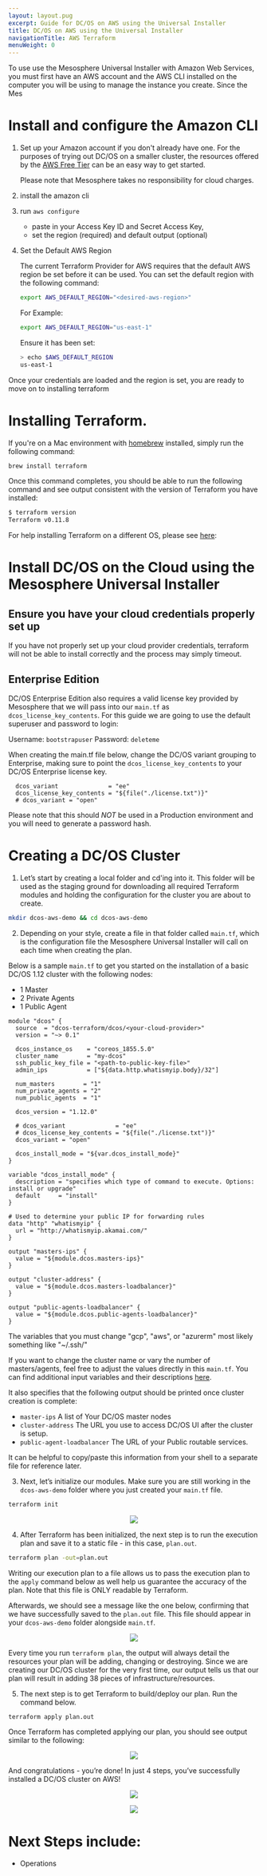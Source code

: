 ```yaml
---
layout: layout.pug
excerpt: Guide for DC/OS on AWS using the Universal Installer
title: DC/OS on AWS using the Universal Installer
navigationTitle: AWS Terraform
menuWeight: 0
---
```


To use use the Mesosphere Universal Installer with Amazon Web Services, you must first have an AWS account and the AWS CLI installed on the computer you will be using to manage the instance you create. Since the Mes

# Install and configure the Amazon CLI

1. Set up your Amazon account if you don't already have one. For the purposes of trying out DC/OS on a smaller cluster, the resources offered by the [AWS Free Tier](https://aws.amazon.com/free/) can be an easy way to get started.

    Please note that Mesosphere takes no responsibility for cloud charges.

1. install the amazon cli 

1. run `aws configure`
    - paste in your Access Key ID and Secret Access Key, 
    - set the region (required) and default output (optional)


1. Set the Default AWS Region

    The current Terraform Provider for AWS requires that the default AWS region be set before it can be used. You can set the default region with the following command:
    ```bash
    export AWS_DEFAULT_REGION="<desired-aws-region>"
    ```
    For Example:
    ```bash
    export AWS_DEFAULT_REGION="us-east-1"
    ```

    Ensure it has been set:
    ```bash
    > echo $AWS_DEFAULT_REGION
    us-east-1
    ```

Once your credentials are loaded and the region is set, you are ready to move on to installing terraform

# Installing Terraform.
If you're on a Mac environment with [homebrew](https://brew.sh/) installed, simply run the following command:
```bash
brew install terraform
```

Once this command completes, you should be able to run the following command and see output consistent with the version of Terraform you have installed:
```bash
$ terraform version
Terraform v0.11.8
```

For help installing Terraform on a different OS, please see [here](https://www.terraform.io/downloads.html):



# Install DC/OS on the Cloud using the Mesosphere Universal Installer

## Ensure you have your cloud credentials properly set up
If you have not properly set up your cloud provider credentials, terraform will not be able to install correctly and the process may simply timeout.

## Enterprise Edition

DC/OS Enterprise Edition also requires a valid license key provided by Mesosphere that we will pass into our `main.tf` as `dcos_license_key_contents`. For this guide we are going to use the default superuser and password to login:

Username: `bootstrapuser`
Password: `deleteme`

When creating the main.tf file below, change the DC/OS variant grouping to Enterprise, making sure to point the `dcos_license_key_contents` to your DC/OS Enterprise license key. 

```hcl
  dcos_variant              = "ee"
  dcos_license_key_contents = "${file("./license.txt")}"
  # dcos_variant = "open"
```
  
  Please note that this should *NOT* be used in a Production environment and you will need to generate a password hash. 

# Creating a DC/OS Cluster

1) Let’s start by creating a local folder and cd'ing into it. This folder will be used as the staging ground for downloading all required Terraform modules and holding the configuration for the cluster you are about to create.

```bash
mkdir dcos-aws-demo && cd dcos-aws-demo
```

2) Depending on your style, create a file in that folder called `main.tf`, which is the configuration file the Mesosphere Universal Installer will call on each time when creating the plan. 

Below is a sample `main.tf` to get you started on the installation of a basic DC/OS 1.12 cluster with the following nodes:

- 1 Master
- 2 Private Agents
- 1 Public Agent

```hcl
module "dcos" {
  source  = "dcos-terraform/dcos/<your-cloud-provider>"
  version = "~> 0.1"

  dcos_instance_os    = "coreos_1855.5.0"
  cluster_name        = "my-dcos"
  ssh_public_key_file = "<path-to-public-key-file>"
  admin_ips           = ["${data.http.whatismyip.body}/32"]

  num_masters        = "1"
  num_private_agents = "2"
  num_public_agents  = "1"

  dcos_version = "1.12.0"

  # dcos_variant              = "ee"
  # dcos_license_key_contents = "${file("./license.txt")}"
  dcos_variant = "open"

  dcos_install_mode = "${var.dcos_install_mode}"
}

variable "dcos_install_mode" {
  description = "specifies which type of command to execute. Options: install or upgrade"
  default     = "install"
}

# Used to determine your public IP for forwarding rules
data "http" "whatismyip" {
  url = "http://whatismyip.akamai.com/"
}

output "masters-ips" {
  value = "${module.dcos.masters-ips}"
}

output "cluster-address" {
  value = "${module.dcos.masters-loadbalancer}"
}

output "public-agents-loadbalancer" {
  value = "${module.dcos.public-agents-loadbalancer}"
}
```

The variables that you must change
<your-cloud-provider> "gcp", "aws", or "azurerm"
<path-to-public-key-file> most likely something like "~/.ssh/<my-public-key>"

 If you want to change the cluster name or vary the number of masters/agents, feel free to adjust the values directly in this `main.tf`. You can find additional input variables and their descriptions [here](http://registry.terraform.io/modules/dcos-terraform/dcos/aws/).

It also specifies that the following output should be printed once cluster creation is complete:

- `master-ips` A list of Your DC/OS master nodes
- `cluster-address` The URL you use to access DC/OS UI after the cluster is setup.
- `public-agent-loadbalancer` The URL of your Public routable services.

It can be helpful to copy/paste this information from your shell to a separate file for reference later. 

3) Next, let’s initialize our modules.  Make sure you are still working in the `dcos-aws-demo` folder where you just created your `main.tf` file.

```bash
terraform init
```

<p align=center>
<img src="./images/install/terraform-init.png" />
</p>


4) After Terraform has been initialized, the next step is to run the execution plan and save it to a static file - in this case, `plan.out`.

```bash
terraform plan -out=plan.out
```

Writing our execution plan to a file allows us to pass the execution plan to the `apply` command below as well help us guarantee the accuracy of the plan. Note that this file is ONLY readable by Terraform.

Afterwards, we should see a message like the one below, confirming that we have successfully saved to the `plan.out` file.  This file should appear in your `dcos-aws-demo` folder alongside `main.tf`.

<p align=center>
<img src="./images/install/terraform-plan.png" />
</p>

Every time you run `terraform plan`, the output will always detail the resources your plan will be adding, changing or destroying.  Since we are creating our DC/OS cluster for the very first time, our output tells us that our plan will result in adding 38 pieces of infrastructure/resources.

5) The next step is to get Terraform to build/deploy our plan.  Run the command below.

```bash
terraform apply plan.out
```

Once Terraform has completed applying our plan, you should see output similar to the following:

<p align=center>
<img src="./images/install/terraform-apply.png" />
</p>

And congratulations - you’re done!  In just 4 steps, you’ve successfully installed a DC/OS cluster on AWS!

<p align=center>
<img src="./images/install/dcos-login.png"
</p>

<p align=center>
<img src="./images/install/dcos-ui.png"
</p>


# Next Steps include:

- Operations
